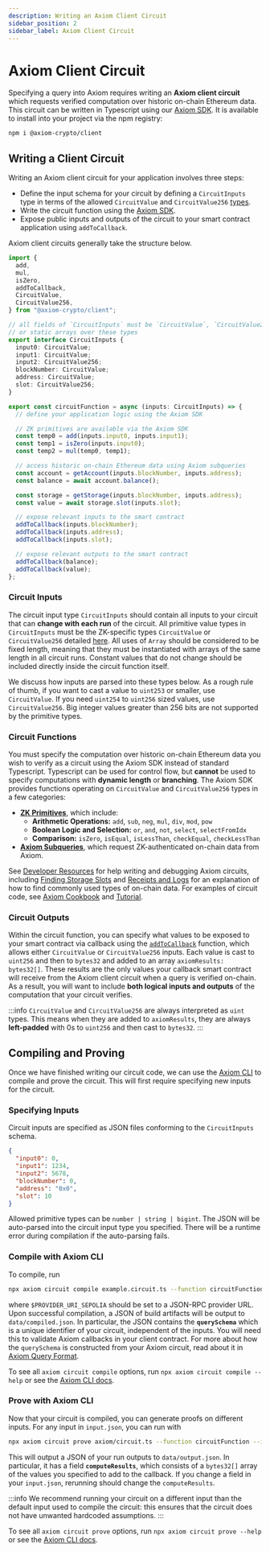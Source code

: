 ```yaml
---
description: Writing an Axiom Client Circuit
sidebar_position: 2
sidebar_label: Axiom Client Circuit
---
```


# Axiom Client Circuit

Specifying a query into Axiom requires writing an **Axiom client circuit** which requests verified computation over historic on-chain Ethereum data. This circuit can be written in Typescript using our [Axiom SDK](/sdk/overview). It is available to install into your project via the npm registry:

```bash npm2yarn
npm i @axiom-crypto/client
```

## Writing a Client Circuit

Writing an Axiom client circuit for your application involves three steps:

- Define the input schema for your circuit by defining a `CircuitInputs` type in terms of the allowed `CircuitValue` and `CircuitValue256` [types](/sdk/typescript-sdk/axiom-circuit/circuit-types).
- Write the circuit function using the [Axiom SDK](/sdk/overview).
- Expose public inputs and outputs of the circuit to your smart contract application using `addToCallback`.

Axiom client circuits generally take the structure below.

```typescript title="example.circuit.ts"
import {
  add,
  mul,
  isZero,
  addToCallback,
  CircuitValue,
  CircuitValue256,
} from "@axiom-crypto/client";

// all fields of `CircuitInputs` must be `CircuitValue`, `CircuitValue256`,
// or static arrays over these types
export interface CircuitInputs {
  input0: CircuitValue;
  input1: CircuitValue;
  input2: CircuitValue256;
  blockNumber: CircuitValue;
  address: CircuitValue;
  slot: CircuitValue256;
}

export const circuitFunction = async (inputs: CircuitInputs) => {
  // define your application logic using the Axiom SDK

  // ZK primitives are available via the Axiom SDK
  const temp0 = add(inputs.input0, inputs.input1);
  const temp1 = isZero(inputs.input0);
  const temp2 = mul(temp0, temp1);

  // access historic on-chain Ethereum data using Axiom subqueries
  const account = getAccount(inputs.blockNumber, inputs.address);
  const balance = await account.balance();

  const storage = getStorage(inputs.blockNumber, inputs.address);
  const value = await storage.slot(inputs.slot);

  // expose relevant inputs to the smart contract
  addToCallback(inputs.blockNumber);
  addToCallback(inputs.address);
  addToCallback(inputs.slot);

  // expose relevant outputs to the smart contract
  addToCallback(balance);
  addToCallback(value);
};
```

### Circuit Inputs

The circuit input type `CircuitInputs` should contain all inputs to your circuit that can **change with each run** of the circuit. All primitive value types in `CircuitInputs` must be the ZK-specific types `CircuitValue` or `CircuitValue256` detailed [here](/sdk/typescript-sdk/axiom-circuit/circuit-types). All uses of `Array` should be considered to be fixed length, meaning that they must be instantiated with arrays of the same length in all circuit runs. Constant values that do not change should be included directly inside the circuit function itself.

We discuss how inputs are parsed into these types below. As a rough rule of thumb, if you want to cast a value to `uint253` or smaller, use `CircuitValue`. If you need `uint254` to `uint256` sized values, use `CircuitValue256`. Big integer values greater than 256 bits are not supported by the primitive types.

### Circuit Functions

You must specify the computation over historic on-chain Ethereum data you wish to verify as a circuit using the Axiom SDK instead of standard Typescript. Typescript can be used for control flow, but **cannot** be used to specify computations with **dynamic length** or **branching**. The Axiom SDK provides functions operating on `CircuitValue` and `CircuitValue256` types in a few categories:

- [**ZK Primitives**](/sdk/typescript-sdk/axiom-circuit/zk-primitives), which include:
  - **Arithmetic Operations:** `add`, `sub`, `neg`, `mul`, `div`, `mod`, `pow`
  - **Boolean Logic and Selection:** `or`, `and`, `not`, `select`, `selectFromIdx`
  - **Comparison:** `isZero`, `isEqual`, `isLessThan`, `checkEqual`, `checkLessThan`
- [**Axiom Subqueries**](/sdk/typescript-sdk/axiom-circuit/axiom-subqueries), which request ZK-authenticated on-chain data from Axiom.

See [Developer Resources](/docs/developer-resources) for help writing and debugging Axiom circuits, including [Finding Storage Slots](/docs/developer-resources/on-chain-data/finding-storage-slots) and [Receipts and Logs](/docs/developer-resources/on-chain-data/transaction-receipts-and-logs) for an explanation of how to find commonly used types of on-chain data. For examples of circuit code, see [Axiom Cookbook](/docs/developer-resources/axiom-cookbook) and [Tutorial](/docs/tutorial/setting-up).

### Circuit Outputs

Within the circuit function, you can specify what values to be exposed to your smart contract via callback using the [`addToCallback`](/sdk/typescript-sdk/axiom-circuit/system-functions.md#addtocallback) function, which allows either `CircuitValue` or `CircuitValue256` inputs. Each value is cast to `uint256` and then to `bytes32` and added to an array `axiomResults: bytes32[]`. These results are the only values your callback smart contract will receive from the Axiom client circuit when a query is verified on-chain. As a result, you will want to include **both logical inputs and outputs** of the computation that your circuit verifies.

:::info
`CircuitValue` and `CircuitValue256` are always interpreted as `uint` types. This means when they are added to `axiomResults`, they are always **left-padded** with 0s to `uint256` and then cast to `bytes32`.
:::

## Compiling and Proving

Once we have finished writing our circuit code, we can use the [Axiom CLI](/sdk/typescript-sdk/axiom-cli) to compile and prove the circuit. This will first require specifying new inputs for the circuit.

### Specifying Inputs

Circuit inputs are specified as JSON files conforming to the `CircuitInputs` schema.

```json title="input.json"
{
  "input0": 0,
  "input1": 1234,
  "input2": 5678,
  "blockNumber": 0,
  "address": "0x0",
  "slot": 10
}
```

Allowed primitive types can be `number | string | bigint`. The JSON will be auto-parsed into the circuit input type you specified. There will be a runtime error during compilation if the auto-parsing fails.

### Compile with Axiom CLI

To compile, run

```bash
npx axiom circuit compile example.circuit.ts --function circuitFunction --inputs input.json --provider $PROVIDER_URI_SEPOLIA
```

where `$PROVIDER_URI_SEPOLIA` should be set to a JSON-RPC provider URL. Upon successful compilation, a JSON of build artifacts will be output to `data/compiled.json`. In particular, the JSON contains the **`querySchema`** which is a unique identifier of your circuit, independent of the inputs. You will need this to validate Axiom callbacks in your client contract. For more about how the `querySchema` is constructed from your Axiom circuit, read about it in [Axiom Query Format](/protocol/protocol-design/axiom-query-protocol/axiom-query-format#query-schema).

To see all `axiom circuit compile` options, run `npx axiom circuit compile --help` or see the [Axiom CLI docs](/sdk/typescript-sdk/axiom-cli.md#compile "mention").

### Prove with Axiom CLI

Now that your circuit is compiled, you can generate proofs on different inputs. For any input in `input.json`, you can run with

```bash
npx axiom circuit prove axiom/circuit.ts --function circuitFunction --inputs input.json --provider $PROVIDER_URI_SEPOLIA
```

This will output a JSON of your run outputs to `data/output.json`. In particular, it has a field **`computeResults`**, which consists of a `bytes32[]` array of the values you specified to add to the callback. If you change a field in your `input.json`, rerunning should change the `computeResults`.

:::info
We recommend running your circuit on a different input than the default input used to compile the circuit: this ensures that the circuit does not have unwanted hardcoded assumptions.
:::

To see all `axiom circuit prove` options, run `npx axiom circuit prove --help` or see the [Axiom CLI docs](/sdk/typescript-sdk/axiom-cli.md#prove "mention").
